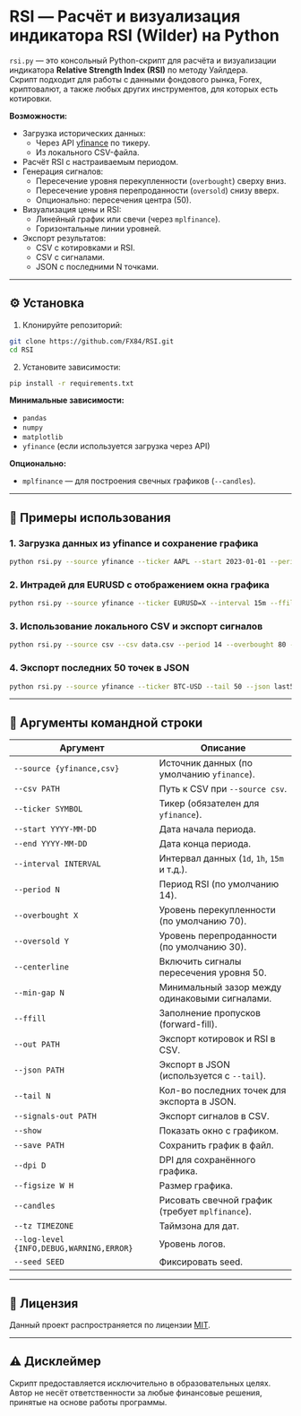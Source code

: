 # RSI — Расчёт и визуализация индикатора RSI (Wilder) на Python

`rsi.py` — это консольный Python-скрипт для расчёта и визуализации индикатора **Relative Strength Index (RSI)** по методу Уайлдера.  
Скрипт подходит для работы с данными фондового рынка, Forex, криптовалют, а также любых других инструментов, для которых есть котировки.

**Возможности:**
- Загрузка исторических данных:
  - Через API [yfinance](https://github.com/ranaroussi/yfinance) по тикеру.
  - Из локального CSV-файла.
- Расчёт RSI с настраиваемым периодом.
- Генерация сигналов:
  - Пересечение уровня перекупленности (`overbought`) сверху вниз.
  - Пересечение уровня перепроданности (`oversold`) снизу вверх.
  - Опционально: пересечения центра (50).
- Визуализация цены и RSI:
  - Линейный график или свечи (через `mplfinance`).
  - Горизонтальные линии уровней.
- Экспорт результатов:
  - CSV с котировками и RSI.
  - CSV с сигналами.
  - JSON с последними N точками.

---

## ⚙️ Установка

1. Клонируйте репозиторий:
```bash
git clone https://github.com/FX84/RSI.git
cd RSI
```

2. Установите зависимости:
```bash
pip install -r requirements.txt
```

**Минимальные зависимости:**
- `pandas`
- `numpy`
- `matplotlib`
- `yfinance` (если используется загрузка через API)

**Опционально:**
- `mplfinance` — для построения свечных графиков (`--candles`).

---

## 🚀 Примеры использования

### 1. Загрузка данных из yfinance и сохранение графика
```bash
python rsi.py --source yfinance --ticker AAPL --start 2023-01-01 --period 14 --save aapl_rsi.png
```

### 2. Интрадей для EURUSD с отображением окна графика
```bash
python rsi.py --source yfinance --ticker EURUSD=X --interval 15m --ffill --centerline --show
```

### 3. Использование локального CSV и экспорт сигналов
```bash
python rsi.py --source csv --csv data.csv --period 14 --overbought 80 --oversold 20 --signals-out signals.csv
```

### 4. Экспорт последних 50 точек в JSON
```bash
python rsi.py --source yfinance --ticker BTC-USD --tail 50 --json last50.json
```

---

## 📄 Аргументы командной строки

| Аргумент | Описание |
|----------|----------|
| `--source {yfinance,csv}` | Источник данных (по умолчанию `yfinance`). |
| `--csv PATH` | Путь к CSV при `--source csv`. |
| `--ticker SYMBOL` | Тикер (обязателен для `yfinance`). |
| `--start YYYY-MM-DD` | Дата начала периода. |
| `--end YYYY-MM-DD` | Дата конца периода. |
| `--interval INTERVAL` | Интервал данных (`1d`, `1h`, `15m` и т.д.). |
| `--period N` | Период RSI (по умолчанию 14). |
| `--overbought X` | Уровень перекупленности (по умолчанию 70). |
| `--oversold Y` | Уровень перепроданности (по умолчанию 30). |
| `--centerline` | Включить сигналы пересечения уровня 50. |
| `--min-gap N` | Минимальный зазор между одинаковыми сигналами. |
| `--ffill` | Заполнение пропусков (forward-fill). |
| `--out PATH` | Экспорт котировок и RSI в CSV. |
| `--json PATH` | Экспорт в JSON (используется с `--tail`). |
| `--tail N` | Кол-во последних точек для экспорта в JSON. |
| `--signals-out PATH` | Экспорт сигналов в CSV. |
| `--show` | Показать окно с графиком. |
| `--save PATH` | Сохранить график в файл. |
| `--dpi D` | DPI для сохранённого графика. |
| `--figsize W H` | Размер графика. |
| `--candles` | Рисовать свечной график (требует `mplfinance`). |
| `--tz TIMEZONE` | Таймзона для дат. |
| `--log-level {INFO,DEBUG,WARNING,ERROR}` | Уровень логов. |
| `--seed SEED` | Фиксировать seed. |

---

## 📜 Лицензия

Данный проект распространяется по лицензии [MIT](LICENSE).

---

## ⚠️ Дисклеймер

Скрипт предоставляется исключительно в образовательных целях.  
Автор не несёт ответственности за любые финансовые решения, принятые на основе работы программы.
